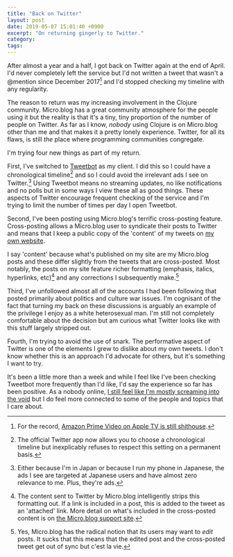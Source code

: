 ```yaml
---
title: "Back on Twitter"
layout: post
date: 2019-05-07 15:01:40 +0900
excerpt: "On returning gingerly to Twitter."
category: 
tags: 
---
```


After almost a year and a half, I got back on Twitter again at the end of April. I'd never completely left the service but I'd not written a tweet that wasn't a @mention since December 2017[^1] and I'd stopped checking my timeline with any regularity.

The reason to return was my increasing involvement in the Clojure community. Micro.blog has a great community atmosphere for the people using it but the reality is that it's a tiny, tiny proportion of the number of people on Twitter. As far as I know, _nobody_ using Clojure is on Micro.blog other than me and that makes it a pretty lonely experience. Twitter, for all its flaws, is still _the_ place where programming communities congregate.

I'm trying four new things as part of my return.

First, I've switched to [Tweetbot][tbs] as my client. I did this so I could have a chronological timeline[^2] and so I could avoid the irrelevant ads I see on Twitter.[^3] Using Tweetbot means no streaming updates, no like notifications and no polls but in some ways I view these all as good things. These aspects of Twitter encourage frequent checking of the service and I'm trying to limit the number of times per day I open Tweetbot.

[tbs]: https://tapbots.com/tweetbot/

Second, I've been posting using Micro.blog's terrific cross-posting feature. Cross-posting allows a Micro.blog user to syndicate their posts to Twitter and means that I keep a public copy of the 'content' of my tweets on [my own website][mcu].

[mcu]: https://updates.inqk.net/

I say 'content' because what's published on my site are my Micro.blog posts and these differ slightly from the tweets that are cross-posted. Most notably, the posts on my site feature richer formatting (emphasis, italics, hyperlinks, etc)[^4] and any corrections I subsequently make.[^5]

Third, I've unfollowed almost all of the accounts I had been following that posted primarily about politics and culture war issues. I'm cognisant of the fact that turning my back on these discussions is arguably an example of the privilege I enjoy as a white heterosexual man. I'm still not completely comfortable about the decision but am curious what Twitter looks like with this stuff largely stripped out.

Fourth, I'm trying to avoid the use of snark. The performative aspect of Twitter is one of the elements I grew to dislike about my own tweets. I don't know whether this is an approach I'd advocate for others, but it's something I want to try.

It's been a little more than a week and while I feel like I've been checking Tweetbot more frequently than I'd like, I'd say the experience so far has been positive. As a nobody online, [I still feel like I'm mostly screaming into the void][mca] but I do feel more connected to some of the people and topics that I care about.

[mca]: https://articles.inqk.net/2018/02/06/death-of-blogging.html

[^1]: For the record, [Amazon Prime Video on Apple TV is still shithouse][mct].

[mct]: https://twitter.com/pyrmont/status/1121273282143981568

[^2]: The official Twitter app now allows you to choose a chronological timeline but inexplicably refuses to respect this setting on a permanent basis.

[^3]: Either because I'm in Japan or because I run my phone in Japanese, the ads I see are targeted at Japanese users and have almost zero relevance to me. Plus, they're ads.

[^4]: The content sent to Twitter by Micro.blog intelligently strips this formatting out. If a link is included in a post, this is added to the tweet as an 'attached' link. More detail on what's included in the cross-posted content is on [the Micro.blog support site][mbs].

[mbs]: https://help.micro.blog/2016/cross-posting-twitter/

[^5]: Yes, Micro.blog has the radical notion that its users may want to _edit_ posts. It sucks that this means that the edited post and the cross-posted tweet get out of sync but c'est la vie.